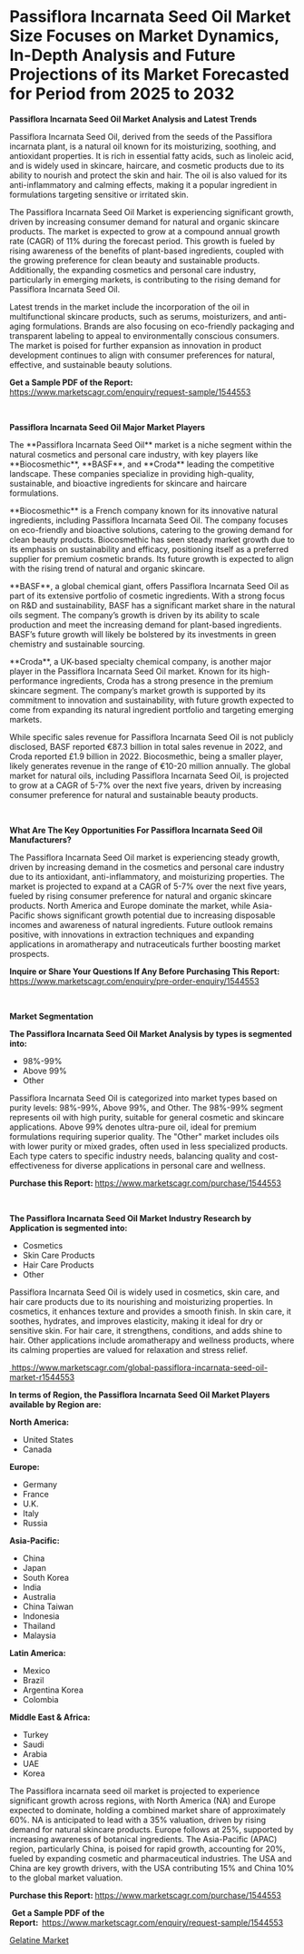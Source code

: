 <p><h1>Passiflora Incarnata Seed Oil Market Size Focuses on Market Dynamics, In-Depth Analysis and Future Projections of its Market Forecasted for Period from 2025 to 2032</h1></p><p><strong>Passiflora Incarnata Seed Oil Market Analysis and Latest Trends</strong></p>
<p><p>Passiflora Incarnata Seed Oil, derived from the seeds of the Passiflora incarnata plant, is a natural oil known for its moisturizing, soothing, and antioxidant properties. It is rich in essential fatty acids, such as linoleic acid, and is widely used in skincare, haircare, and cosmetic products due to its ability to nourish and protect the skin and hair. The oil is also valued for its anti-inflammatory and calming effects, making it a popular ingredient in formulations targeting sensitive or irritated skin.</p><p>The Passiflora Incarnata Seed Oil Market is experiencing significant growth, driven by increasing consumer demand for natural and organic skincare products. The market is expected to grow at a compound annual growth rate (CAGR) of 11% during the forecast period. This growth is fueled by rising awareness of the benefits of plant-based ingredients, coupled with the growing preference for clean beauty and sustainable products. Additionally, the expanding cosmetics and personal care industry, particularly in emerging markets, is contributing to the rising demand for Passiflora Incarnata Seed Oil.</p><p>Latest trends in the market include the incorporation of the oil in multifunctional skincare products, such as serums, moisturizers, and anti-aging formulations. Brands are also focusing on eco-friendly packaging and transparent labeling to appeal to environmentally conscious consumers. The market is poised for further expansion as innovation in product development continues to align with consumer preferences for natural, effective, and sustainable beauty solutions.</p></p>
<p><strong>Get a Sample PDF of the Report:&nbsp;</strong> <a href="https://www.marketscagr.com/enquiry/request-sample/1544553?utm_campaign=1911&utm_medium=2&utm_source=Github&utm_content=ia&utm_term=26012025&utm_id=passiflora-incarnata-seed-oil">https://www.marketscagr.com/enquiry/request-sample/1544553</a></p>
<p>&nbsp;</p>
<p><strong>Passiflora Incarnata Seed Oil Major Market Players</strong></p>
<p><p>The **Passiflora Incarnata Seed Oil** market is a niche segment within the natural cosmetics and personal care industry, with key players like **Biocosmethic**, **BASF**, and **Croda** leading the competitive landscape. These companies specialize in providing high-quality, sustainable, and bioactive ingredients for skincare and haircare formulations.</p><p>**Biocosmethic** is a French company known for its innovative natural ingredients, including Passiflora Incarnata Seed Oil. The company focuses on eco-friendly and bioactive solutions, catering to the growing demand for clean beauty products. Biocosmethic has seen steady market growth due to its emphasis on sustainability and efficacy, positioning itself as a preferred supplier for premium cosmetic brands. Its future growth is expected to align with the rising trend of natural and organic skincare.</p><p>**BASF**, a global chemical giant, offers Passiflora Incarnata Seed Oil as part of its extensive portfolio of cosmetic ingredients. With a strong focus on R&D and sustainability, BASF has a significant market share in the natural oils segment. The company’s growth is driven by its ability to scale production and meet the increasing demand for plant-based ingredients. BASF’s future growth will likely be bolstered by its investments in green chemistry and sustainable sourcing.</p><p>**Croda**, a UK-based specialty chemical company, is another major player in the Passiflora Incarnata Seed Oil market. Known for its high-performance ingredients, Croda has a strong presence in the premium skincare segment. The company’s market growth is supported by its commitment to innovation and sustainability, with future growth expected to come from expanding its natural ingredient portfolio and targeting emerging markets.</p><p>While specific sales revenue for Passiflora Incarnata Seed Oil is not publicly disclosed, BASF reported €87.3 billion in total sales revenue in 2022, and Croda reported £1.9 billion in 2022. Biocosmethic, being a smaller player, likely generates revenue in the range of €10-20 million annually. The global market for natural oils, including Passiflora Incarnata Seed Oil, is projected to grow at a CAGR of 5-7% over the next five years, driven by increasing consumer preference for natural and sustainable beauty products.</p></p>
<p>&nbsp;</p>
<p><strong>What Are The Key Opportunities For Passiflora Incarnata Seed Oil Manufacturers?</strong></p>
<p><p>The Passiflora Incarnata Seed Oil market is experiencing steady growth, driven by increasing demand in the cosmetics and personal care industry due to its antioxidant, anti-inflammatory, and moisturizing properties. The market is projected to expand at a CAGR of 5-7% over the next five years, fueled by rising consumer preference for natural and organic skincare products. North America and Europe dominate the market, while Asia-Pacific shows significant growth potential due to increasing disposable incomes and awareness of natural ingredients. Future outlook remains positive, with innovations in extraction techniques and expanding applications in aromatherapy and nutraceuticals further boosting market prospects.</p></p>
<p><strong>Inquire or Share Your Questions If Any Before Purchasing This Report:</strong> <a href="https://www.marketscagr.com/enquiry/pre-order-enquiry/1544553?utm_campaign=1911&utm_medium=2&utm_source=Github&utm_content=ia&utm_term=26012025&utm_id=passiflora-incarnata-seed-oil">https://www.marketscagr.com/enquiry/pre-order-enquiry/1544553</a></p>
<p>&nbsp;</p>
<p><strong>Market Segmentation</strong></p>
<p><strong>The Passiflora Incarnata Seed Oil Market Analysis by types is segmented into:</strong></p>
<p><ul><li>98%-99%</li><li>Above 99%</li><li>Other</li></ul></p>
<p><p>Passiflora Incarnata Seed Oil is categorized into market types based on purity levels: 98%-99%, Above 99%, and Other. The 98%-99% segment represents oil with high purity, suitable for general cosmetic and skincare applications. Above 99% denotes ultra-pure oil, ideal for premium formulations requiring superior quality. The "Other" market includes oils with lower purity or mixed grades, often used in less specialized products. Each type caters to specific industry needs, balancing quality and cost-effectiveness for diverse applications in personal care and wellness.</p></p>
<p><strong>Purchase this Report:&nbsp;</strong><a href="https://www.marketscagr.com/purchase/1544553?utm_campaign=1911&utm_medium=2&utm_source=Github&utm_content=ia&utm_term=26012025&utm_id=passiflora-incarnata-seed-oil">https://www.marketscagr.com/purchase/1544553</a></p>
<p>&nbsp;</p>
<p><strong>The Passiflora Incarnata Seed Oil Market Industry Research by Application is segmented into:</strong></p>
<p><ul><li>Cosmetics</li><li>Skin Care Products</li><li>Hair Care Products</li><li>Other</li></ul></p>
<p><p>Passiflora Incarnata Seed Oil is widely used in cosmetics, skin care, and hair care products due to its nourishing and moisturizing properties. In cosmetics, it enhances texture and provides a smooth finish. In skin care, it soothes, hydrates, and improves elasticity, making it ideal for dry or sensitive skin. For hair care, it strengthens, conditions, and adds shine to hair. Other applications include aromatherapy and wellness products, where its calming properties are valued for relaxation and stress relief.</p></p>
<p><a href="https://www.marketscagr.com/global-passiflora-incarnata-seed-oil-market-r1544553?utm_campaign=1911&utm_medium=2&utm_source=Github&utm_content=ia&utm_term=26012025&utm_id=passiflora-incarnata-seed-oil">&nbsp;https://www.marketscagr.com/global-passiflora-incarnata-seed-oil-market-r1544553</a></p>
<p><strong>In terms of Region, the Passiflora Incarnata Seed Oil Market Players available by Region are:</strong></p>
<p>
    <p> <strong> North America: </strong>
        <ul>
            <li>United States</li>
            <li>Canada</li>
        </ul>
        </p> 
    <p> <strong> Europe: </strong>
        <ul>
            <li>Germany</li>
            <li>France</li>
            <li>U.K.</li>
            <li>Italy</li>
            <li>Russia</li>
        </ul>
        </p> 
    <p> <strong> Asia-Pacific: </strong>
        <ul>
            <li>China</li>
            <li>Japan</li>
            <li>South Korea</li>
            <li>India</li>
            <li>Australia</li>
            <li>China Taiwan</li>
            <li>Indonesia</li>
            <li>Thailand</li>
            <li>Malaysia</li>
        </ul>
        </p> 
    <p> <strong> Latin America: </strong>
        <ul>
            <li>Mexico</li>
            <li>Brazil</li>
            <li>Argentina Korea</li>
            <li>Colombia</li>
        </ul>
        </p> 
    <p> <strong> Middle East & Africa: </strong>
        <ul>
            <li>Turkey</li>
            <li>Saudi</li>
            <li>Arabia</li>
            <li>UAE</li>
            <li>Korea</li>
        </ul>
    </p>
    </p>
<p><p>The Passiflora incarnata seed oil market is projected to experience significant growth across regions, with North America (NA) and Europe expected to dominate, holding a combined market share of approximately 60%. NA is anticipated to lead with a 35% valuation, driven by rising demand for natural skincare products. Europe follows at 25%, supported by increasing awareness of botanical ingredients. The Asia-Pacific (APAC) region, particularly China, is poised for rapid growth, accounting for 20%, fueled by expanding cosmetic and pharmaceutical industries. The USA and China are key growth drivers, with the USA contributing 15% and China 10% to the global market valuation.</p></p>
<p><strong>Purchase this Report: </strong><a href="https://www.marketscagr.com/purchase/1544553?utm_campaign=1911&utm_medium=2&utm_source=Github&utm_content=ia&utm_term=26012025&utm_id=passiflora-incarnata-seed-oil">https://www.marketscagr.com/purchase/1544553</a></p>
<p>&nbsp;<strong>Get a Sample PDF of the Report:&nbsp;&nbsp;</strong><a href="https://www.marketscagr.com/enquiry/request-sample/1544553?utm_campaign=1911&utm_medium=2&utm_source=Github&utm_content=ia&utm_term=26012025&utm_id=passiflora-incarnata-seed-oil">https://www.marketscagr.com/enquiry/request-sample/1544553</a></p>
<p><strong></strong></p>
<p><p><a href="https://github.com/gulaimolin/Market-Research-Report-List-7/blob/main/gelatine-market.md?utm_campaign=1911&utm_medium=2&utm_source=Github&utm_content=ia&utm_term=26012025&utm_id=passiflora-incarnata-seed-oil">Gelatine Market</a></p></p>